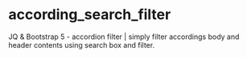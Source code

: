 # according_search_filter
JQ &amp; Bootstrap 5 - accordion filter | simply filter accordings body and header contents using search box and filter.

